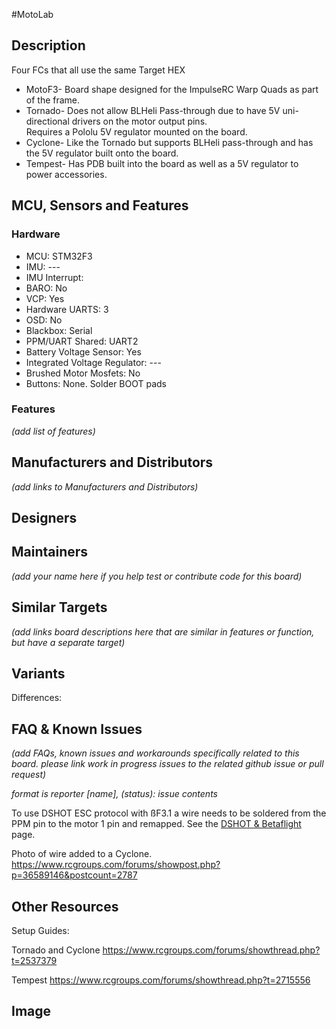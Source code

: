 #MotoLab 
## Description
Four FCs that all use the same Target HEX

- MotoF3- Board shape designed for the ImpulseRC Warp Quads as part of the frame.   
- Tornado- Does not allow BLHeli Pass-through due to have 5V uni-directional drivers on the motor output pins.  
  Requires a Pololu 5V regulator mounted on the board.
- Cyclone- Like the Tornado but supports BLHeli pass-through and has the 5V regulator built onto the board.  
- Tempest- Has PDB built into the board as well as a 5V regulator to power accessories.  


## MCU, Sensors and Features

### Hardware
  - MCU: STM32F3
  - IMU: ---
  - IMU Interrupt: 
  - BARO: No
  - VCP: Yes
  - Hardware UARTS: 3
  - OSD: No
  - Blackbox: Serial
  - PPM/UART Shared: UART2
  - Battery Voltage Sensor: Yes
  - Integrated Voltage Regulator: ---
  - Brushed Motor Mosfets: No
  - Buttons: None. Solder BOOT pads

### Features

_(add list of features)_

## Manufacturers and Distributors

_(add links to Manufacturers and Distributors)_

## Designers


## Maintainers
_(add your name here if you help test or contribute code for this board)_


## Similar Targets

_(add links board descriptions here that are similar in features or function, but have a separate target)_


## Variants

Differences:


## FAQ & Known Issues
_(add FAQs, known issues and workarounds specifically related to this board. please link work in progress issues to the related github issue or pull request)_

_format is reporter [name], (status): issue contents_

To use DSHOT ESC protocol with ßF3.1 a wire needs to be soldered from the PPM pin to the motor 1 pin and remapped. See the [DSHOT & Betaflight](https://github.com/betaflight/betaflight/wiki/BetaFlight%20and%20Dshot) page.

Photo of wire added to a Cyclone.
https://www.rcgroups.com/forums/showpost.php?p=36589146&postcount=2787

## Other Resources

Setup Guides: 

Tornado and Cyclone
https://www.rcgroups.com/forums/showthread.php?t=2537379  

Tempest
https://www.rcgroups.com/forums/showthread.php?t=2715556  

## Image

